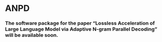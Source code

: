 # ANPD

### The software package for the paper “Lossless Acceleration of Large Language Model via Adaptive N-gram Parallel Decoding” will be available soon.
